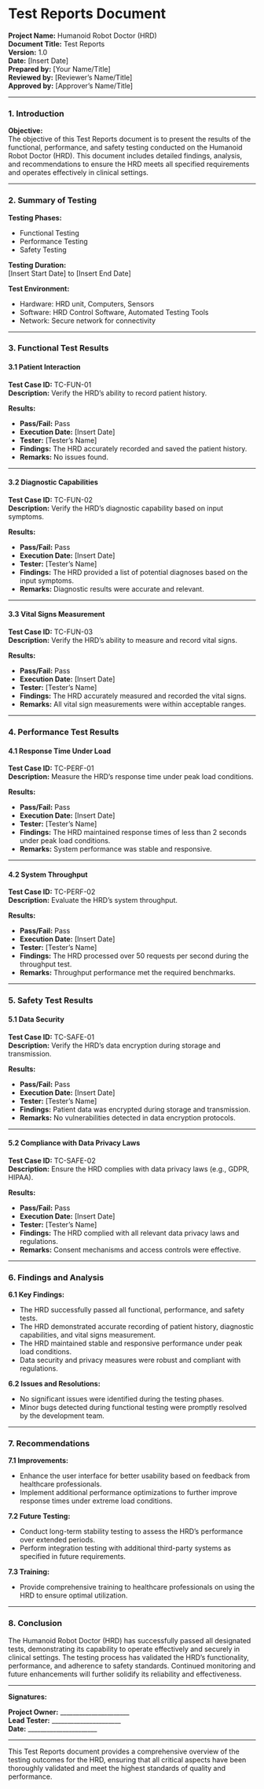 # Test Reports Document

**Project Name:** Humanoid Robot Doctor (HRD)  
**Document Title:** Test Reports  
**Version:** 1.0  
**Date:** [Insert Date]  
**Prepared by:** [Your Name/Title]  
**Reviewed by:** [Reviewer’s Name/Title]  
**Approved by:** [Approver’s Name/Title]

---

### 1. Introduction

**Objective:**  
The objective of this Test Reports document is to present the results of the functional, performance, and safety testing conducted on the Humanoid Robot Doctor (HRD). This document includes detailed findings, analysis, and recommendations to ensure the HRD meets all specified requirements and operates effectively in clinical settings.

---

### 2. Summary of Testing

**Testing Phases:**
- Functional Testing
- Performance Testing
- Safety Testing

**Testing Duration:**  
[Insert Start Date] to [Insert End Date]

**Test Environment:**  
- Hardware: HRD unit, Computers, Sensors
- Software: HRD Control Software, Automated Testing Tools
- Network: Secure network for connectivity

---

### 3. Functional Test Results

#### 3.1 Patient Interaction

**Test Case ID:** TC-FUN-01  
**Description:** Verify the HRD’s ability to record patient history.

**Results:**
- **Pass/Fail:** Pass
- **Execution Date:** [Insert Date]
- **Tester:** [Tester’s Name]
- **Findings:** The HRD accurately recorded and saved the patient history.
- **Remarks:** No issues found.

---

#### 3.2 Diagnostic Capabilities

**Test Case ID:** TC-FUN-02  
**Description:** Verify the HRD’s diagnostic capability based on input symptoms.

**Results:**
- **Pass/Fail:** Pass
- **Execution Date:** [Insert Date]
- **Tester:** [Tester’s Name]
- **Findings:** The HRD provided a list of potential diagnoses based on the input symptoms.
- **Remarks:** Diagnostic results were accurate and relevant.

---

#### 3.3 Vital Signs Measurement

**Test Case ID:** TC-FUN-03  
**Description:** Verify the HRD’s ability to measure and record vital signs.

**Results:**
- **Pass/Fail:** Pass
- **Execution Date:** [Insert Date]
- **Tester:** [Tester’s Name]
- **Findings:** The HRD accurately measured and recorded the vital signs.
- **Remarks:** All vital sign measurements were within acceptable ranges.

---

### 4. Performance Test Results

#### 4.1 Response Time Under Load

**Test Case ID:** TC-PERF-01  
**Description:** Measure the HRD’s response time under peak load conditions.

**Results:**
- **Pass/Fail:** Pass
- **Execution Date:** [Insert Date]
- **Tester:** [Tester’s Name]
- **Findings:** The HRD maintained response times of less than 2 seconds under peak load conditions.
- **Remarks:** System performance was stable and responsive.

---

#### 4.2 System Throughput

**Test Case ID:** TC-PERF-02  
**Description:** Evaluate the HRD’s system throughput.

**Results:**
- **Pass/Fail:** Pass
- **Execution Date:** [Insert Date]
- **Tester:** [Tester’s Name]
- **Findings:** The HRD processed over 50 requests per second during the throughput test.
- **Remarks:** Throughput performance met the required benchmarks.

---

### 5. Safety Test Results

#### 5.1 Data Security

**Test Case ID:** TC-SAFE-01  
**Description:** Verify the HRD’s data encryption during storage and transmission.

**Results:**
- **Pass/Fail:** Pass
- **Execution Date:** [Insert Date]
- **Tester:** [Tester’s Name]
- **Findings:** Patient data was encrypted during storage and transmission.
- **Remarks:** No vulnerabilities detected in data encryption protocols.

---

#### 5.2 Compliance with Data Privacy Laws

**Test Case ID:** TC-SAFE-02  
**Description:** Ensure the HRD complies with data privacy laws (e.g., GDPR, HIPAA).

**Results:**
- **Pass/Fail:** Pass
- **Execution Date:** [Insert Date]
- **Tester:** [Tester’s Name]
- **Findings:** The HRD complied with all relevant data privacy laws and regulations.
- **Remarks:** Consent mechanisms and access controls were effective.

---

### 6. Findings and Analysis

**6.1 Key Findings:**
- The HRD successfully passed all functional, performance, and safety tests.
- The HRD demonstrated accurate recording of patient history, diagnostic capabilities, and vital signs measurement.
- The HRD maintained stable and responsive performance under peak load conditions.
- Data security and privacy measures were robust and compliant with regulations.

**6.2 Issues and Resolutions:**
- No significant issues were identified during the testing phases.
- Minor bugs detected during functional testing were promptly resolved by the development team.

---

### 7. Recommendations

**7.1 Improvements:**
- Enhance the user interface for better usability based on feedback from healthcare professionals.
- Implement additional performance optimizations to further improve response times under extreme load conditions.

**7.2 Future Testing:**
- Conduct long-term stability testing to assess the HRD’s performance over extended periods.
- Perform integration testing with additional third-party systems as specified in future requirements.

**7.3 Training:**
- Provide comprehensive training to healthcare professionals on using the HRD to ensure optimal utilization.

---

### 8. Conclusion

The Humanoid Robot Doctor (HRD) has successfully passed all designated tests, demonstrating its capability to operate effectively and securely in clinical settings.
The testing process has validated the HRD’s functionality, performance, and adherence to safety standards. Continued monitoring and future enhancements will further solidify its reliability and effectiveness.

---

**Signatures:**

**Project Owner:** ______________________  
**Lead Tester:** ______________________  
**Date:** ______________________  

---

This Test Reports document provides a comprehensive overview of the testing outcomes for the HRD, ensuring that all critical aspects have been thoroughly validated and meet the highest standards of quality and performance.
